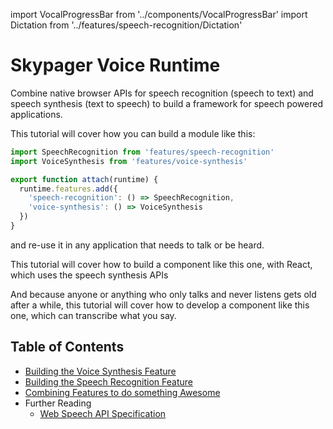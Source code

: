 import VocalProgressBar from '../components/VocalProgressBar'
import Dictation from '../features/speech-recognition/Dictation'

# Skypager Voice Runtime

Combine native browser APIs for speech recognition (speech to text) and speech synthesis (text to speech) to build a framework for speech powered applications. 

This tutorial will cover how you can build a module like this:

```javascript
import SpeechRecognition from 'features/speech-recognition'
import VoiceSynthesis from 'features/voice-synthesis'

export function attach(runtime) {
  runtime.features.add({
    'speech-recognition': () => SpeechRecognition,
    'voice-synthesis': () => VoiceSynthesis
  })
}
```

and re-use it in any application that needs to talk or be heard. 

This tutorial will cover how to build a component like this one, with React, which uses the speech synthesis APIs

<VocalProgressBar progresInterval={450} />

And because anyone or anything who only talks and never listens gets old after a while, this tutorial will cover how to develop
a component like this one, which can transcribe what you say.

<Dictation />

## Table of Contents

- [Building the Voice Synthesis Feature](/synthesis)
- [Building the Speech Recognition Feature](/recognition)
- [Combining Features to do something Awesome](/commander)
- Further Reading
  - [Web Speech API Specification](https://developer.mozilla.org/en-US/docs/Web/API/SpeechSynthesis)
